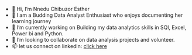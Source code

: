 - 👋 Hi, I’m Nnedu Chibuzor Esther
- 👀 I am a Budding Data Analyst Enthusiast  who enjoys documenting her learning journey
- 🌱 I’m currently working on Building my data analytics skills in SQl, Excel, Power bi and Python.
- 💞️ I’m looking to collaborate on data analysis projects and volunteer.
- 📫 let us connect on linkedln: [click here](www.linkedin.com/in/chibuzor-esther-nnedu-432957197)

<!---
Chibuzorn/Chibuzorn is a ✨ special ✨ repository because its `README.md` (this file) appears on your GitHub profile.
You can click the Preview link to take a look at your changes.
--->
